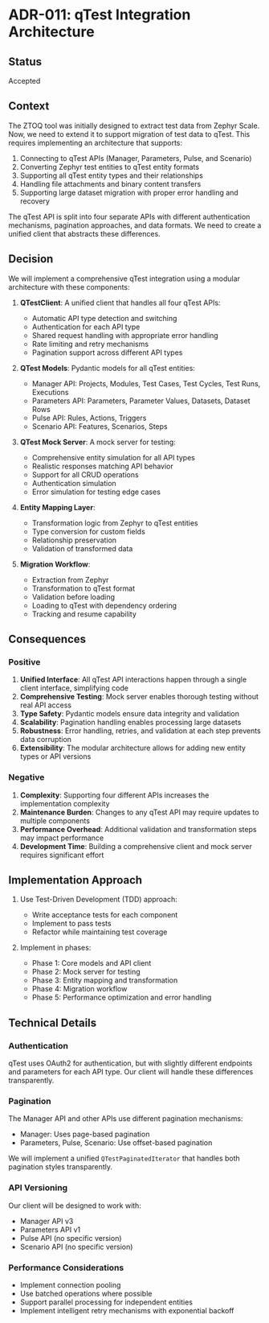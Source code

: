 # ADR-011: qTest Integration Architecture

## Status

Accepted

## Context

The ZTOQ tool was initially designed to extract test data from Zephyr Scale. Now, we need to extend it to support migration of test data to qTest. This requires implementing an architecture that supports:

1. Connecting to qTest APIs (Manager, Parameters, Pulse, and Scenario)
2. Converting Zephyr test entities to qTest entity formats
3. Supporting all qTest entity types and their relationships
4. Handling file attachments and binary content transfers
5. Supporting large dataset migration with proper error handling and recovery

The qTest API is split into four separate APIs with different authentication mechanisms, pagination approaches, and data formats. We need to create a unified client that abstracts these differences.

## Decision

We will implement a comprehensive qTest integration using a modular architecture with these components:

1. **QTestClient**: A unified client that handles all four qTest APIs:
   - Automatic API type detection and switching
   - Authentication for each API type
   - Shared request handling with appropriate error handling
   - Rate limiting and retry mechanisms
   - Pagination support across different API types

2. **QTest Models**: Pydantic models for all qTest entities:
   - Manager API: Projects, Modules, Test Cases, Test Cycles, Test Runs, Executions
   - Parameters API: Parameters, Parameter Values, Datasets, Dataset Rows
   - Pulse API: Rules, Actions, Triggers
   - Scenario API: Features, Scenarios, Steps

3. **QTest Mock Server**: A mock server for testing:
   - Comprehensive entity simulation for all API types
   - Realistic responses matching API behavior
   - Support for all CRUD operations
   - Authentication simulation
   - Error simulation for testing edge cases

4. **Entity Mapping Layer**:
   - Transformation logic from Zephyr to qTest entities
   - Type conversion for custom fields
   - Relationship preservation
   - Validation of transformed data

5. **Migration Workflow**:
   - Extraction from Zephyr
   - Transformation to qTest format
   - Validation before loading
   - Loading to qTest with dependency ordering
   - Tracking and resume capability

## Consequences

### Positive

1. **Unified Interface**: All qTest API interactions happen through a single client interface, simplifying code
2. **Comprehensive Testing**: Mock server enables thorough testing without real API access
3. **Type Safety**: Pydantic models ensure data integrity and validation
4. **Scalability**: Pagination handling enables processing large datasets
5. **Robustness**: Error handling, retries, and validation at each step prevents data corruption
6. **Extensibility**: The modular architecture allows for adding new entity types or API versions

### Negative

1. **Complexity**: Supporting four different APIs increases the implementation complexity
2. **Maintenance Burden**: Changes to any qTest API may require updates to multiple components
3. **Performance Overhead**: Additional validation and transformation steps may impact performance
4. **Development Time**: Building a comprehensive client and mock server requires significant effort

## Implementation Approach

1. Use Test-Driven Development (TDD) approach:
   - Write acceptance tests for each component
   - Implement to pass tests
   - Refactor while maintaining test coverage

2. Implement in phases:
   - Phase 1: Core models and API client
   - Phase 2: Mock server for testing
   - Phase 3: Entity mapping and transformation
   - Phase 4: Migration workflow
   - Phase 5: Performance optimization and error handling

## Technical Details

### Authentication

qTest uses OAuth2 for authentication, but with slightly different endpoints and parameters for each API type. Our client will handle these differences transparently.

### Pagination

The Manager API and other APIs use different pagination mechanisms:
- Manager: Uses page-based pagination
- Parameters, Pulse, Scenario: Use offset-based pagination

We will implement a unified `QTestPaginatedIterator` that handles both pagination styles transparently.

### API Versioning

Our client will be designed to work with:
- Manager API v3
- Parameters API v1
- Pulse API (no specific version)
- Scenario API (no specific version)

### Performance Considerations

- Implement connection pooling
- Use batched operations where possible
- Support parallel processing for independent entities
- Implement intelligent retry mechanisms with exponential backoff